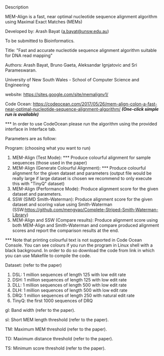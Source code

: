 Description

MEM-Align is a fast, near optimal nucleotide sequence alignment algorithm using Maximal Exact Matches (MEMs)

Developed by: Arash Bayat (a.bayat@unsw.edu.au)

To be submitted to Bioinformatics.

Title: "Fast and accurate nucleotide sequence alignment algorithm suitable for DNA read mapping"

Authors: Arash Bayat, Bruno Gaeta, Aleksandar Ignjatovic and Sri Parameswaran.

University of New South Wales - School of Computer Science and Engineering

website: https://sites.google.com/site/memalignv1/

Code Ocean: https://codeocean.com/2017/05/26/mem-align-colon-a-fast-near-optimal-nucleotide-sequence-alignment-algorithm/ ***(One-click simple run is available)***


*** In order to use CodeOcean please run the algorithm using the provided interface in Interface tab.

Parameters are as follow:

Program: (choosing what you want to run)
 1. MEM-Align (Test Mode): *** Produce colourful alignment for sample sequences (those used in the paper)
 2. MEM-Align (Generate Colourful Alignment): *** Produce colourful alignment for the given dataset and parameters (output file would be really large if large dataset is chosen we recommend to only execute this with "TinyQ" dataset)
 3. MEM-Align (Performance Mode): Produce alignment score for the given dataset and parameters.
 4. SSW (SIMD Smith-Waterman): Produce alignment score for the given dataset and scoring value using Smith-Waterman (SSW:https://github.com/mengyao/Complete-Striped-Smith-Waterman-Library)
 5. MEM-Align and SSW (Compare results): Produce alignment score using both MEM-Align and Smith-Waterman and compare produced alignment scores and report the comparison results at the end.
 
*** Note that printing colourful text is not supported in Code Ocean Console. You can see colours if you run the program in Linux shell with a black background. In order to do so download the code from link in which you can use Makefile to compile the code.

Dataset: (refer to the paper)
 1. DSL: 1 million sequences of length 125 with low edit rate
 2. DSH: 1 million sequences of length 125 with low edit rate
 3. DLL: 1 million sequences of length 500 with low edit rate
 4. DLH: 1 million sequences of length 500 with low edit rate
 5. DRQ: 1 million sequences of length 250 with natural edit rate
 6. TinyQ: the first 1000 sequences of DRQ

gl: Band width (refer to the paper).

sl: Short MEM length threshold (refer to the paper).

TM: Maximum MEM threshold (refer to the paper).

TD: Maximum distance threshold (refer to the paper).

TS: Minimum score threshold (refer to the paper).
